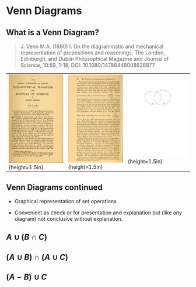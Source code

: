 # Venn Diagrams




## What is a Venn Diagram?

> J. Venn M.A. (1880) I. On the diagrammatic and mechanical representation of propositions and reasonings, The London, Edinburgh, and Dublin Philosophical Magazine and Journal of Science, 10:59, 1-18, DOI: 10.1080/14786448008626877 

|   |   |   |
|---|---|---|
|![Venn Article](../../png/VennArticle.png){height=1.5in}|![Venn Article 2](../../png/VennArticle2.png){height=1.5in}|![Venn Example](../../png/VennExample.png){height=1.5in} |

## Venn Diagrams continued

- Graphical representation of set operations

- Convenient as check or for presentation and explanation  but (like any diagram) not conclusive without explanation.



## $A\cup(B\cap C)$ 

## $(A\cup B)\cap (A\cup C)$

## $(A-B)\cup C$


